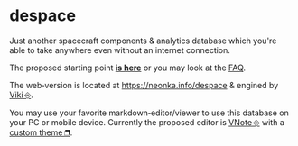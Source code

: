 # despace
Just another spacecraft components & analytics database which you're able to take anywhere even without an internet connection.

The proposed starting point **[is here](index.md)** or you may look at the [FAQ](faq.md).

The web‑version is located at <https://neonka.info/despace> & engined by [Viki ⎆](https://github.com/tamlok/viki).

You may use your favorite markdown‑editor/viewer to use this database on your PC or mobile device. Currently the proposed editor is [VNote ⎆](https://github.com/tamlok/vnote) with a [custom theme ❐](js/v_nk.zip).
